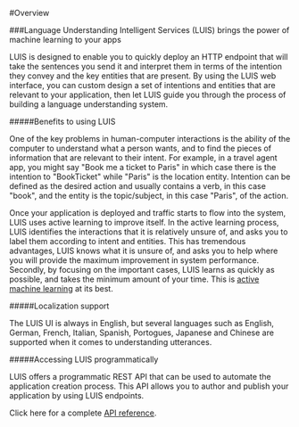 <!-- 
NavPath: LUIS API
LinkLabel: Overview
Url: LUIS-api/documentation/home
Weight: 100
-->

#Overview

###Language Understanding Intelligent Services (LUIS) brings the power of machine learning to your apps

LUIS is designed to enable you to quickly deploy an HTTP endpoint that will take the sentences you send it and interpret them in terms of the intention they convey and the key entities that are present. By using the LUIS web interface, you can custom design a set of intentions and entities that are relevant to your application, then let LUIS guide you through the process of building a language understanding system. 

#####Benefits to using LUIS

One of the key problems in human-computer interactions is the ability of the computer to understand what a person wants, and to find the pieces of information that are relevant to their intent. For example, in a travel agent app, you might say "Book me a ticket to Paris" in which case there is the intention to "BookTicket" while "Paris" is the location entity. Intention can be defined as the desired action and usually contains a verb, in this case "book", and the entity is the topic/subject, in this case "Paris", of the action.

Once your application is deployed and traffic starts to flow into the system, LUIS uses active learning to improve itself. In the active learning process, LUIS identifies the interactions that it is relatively unsure of, and asks you to label them according to intent and entities. This has tremendous advantages, LUIS knows what it is unsure of, and asks you to help where you will provide the maximum improvement in system performance. Secondly, by focusing on the important cases, LUIS learns as quickly as possible, and takes the minimum amount of your time. This is [active machine learning](ActiveLearning.md) at its best.

#####Localization support 

The LUIS UI is always in English, but several languages such as English, German, French, Italian, Spanish, Portogues, Japanese and Chinese are supported when it comes to understanding utterances.

#####Accessing LUIS programmatically 

LUIS offers a programmatic REST API that can be used to automate the application creation process. This API allows you to author and publish your application by using LUIS endpoints. 

Click here for a complete [API reference](https://westus.dev.cognitive.microsoft.com/docs/services/56d95961e597ed0f04b76e58/operations/56f8a55119845511c81de488). 
